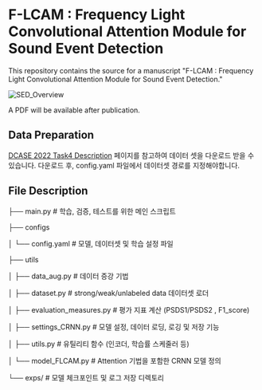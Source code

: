 # F-LCAM : Frequency Light Convolutional Attention Module for Sound Event Detection

This repository contains the source for a manuscript "F-LCAM : Frequency Light Convolutional Attention Module for Sound Event Detection."

![SED_Overview](https://github.com/user-attachments/assets/d064d6d5-4b37-412d-ae18-5198385a3e98)

A PDF will be available after publication.


## Data Preparation
[DCASE 2022 Task4 Description](https://dcase.community/challenge2022/task-sound-event-detection-in-domestic-environments#download) 페이지를 참고하여 데이터 셋을 다운로드 받을 수 있습니다. 
다운로드 후, config.yaml 파일에서 데이터셋 경로를 지정해야합니다.

## File Description
├── main.py # 학습, 검증, 테스트를 위한 메인 스크립트

├── configs

│ └── config.yaml # 모델, 데이터셋 및 학습 설정 파일

├── utils

│ ├── data_aug.py # 데이터 증강 기법 

│ ├── dataset.py # strong/weak/unlabeled data 데이터셋 로더

│ ├── evaluation_measures.py # 평가 지표 계산 (PSDS1/PSDS2 , F1_score)

│ ├── settings_CRNN.py # 모델 설정, 데이터 로딩, 로깅 및 저장 기능

│ ├── utils.py # 유틸리티 함수 (인코더, 학습률 스케줄러 등)

│ └── model_FLCAM.py # Attention 기법을 포함한 CRNN 모델 정의

└── exps/ # 모델 체크포인트 및 로그 저장 디렉토리






